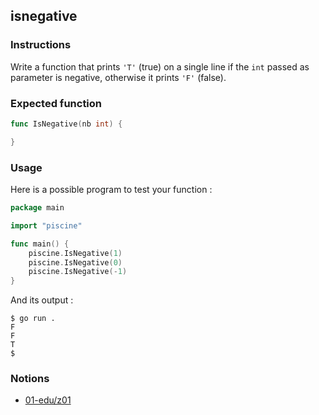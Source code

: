 ## isnegative

### Instructions

Write a function that prints `'T'` (true) on a single line if the `int` passed as parameter is negative, otherwise it prints `'F'` (false).

### Expected function

```go
func IsNegative(nb int) {

}
```

### Usage

Here is a possible program to test your function :

```go
package main

import "piscine"

func main() {
	piscine.IsNegative(1)
	piscine.IsNegative(0)
	piscine.IsNegative(-1)
}
```

And its output :

```console
$ go run .
F
F
T
$
```

### Notions

- [01-edu/z01](https://github.com/01-edu/z01)